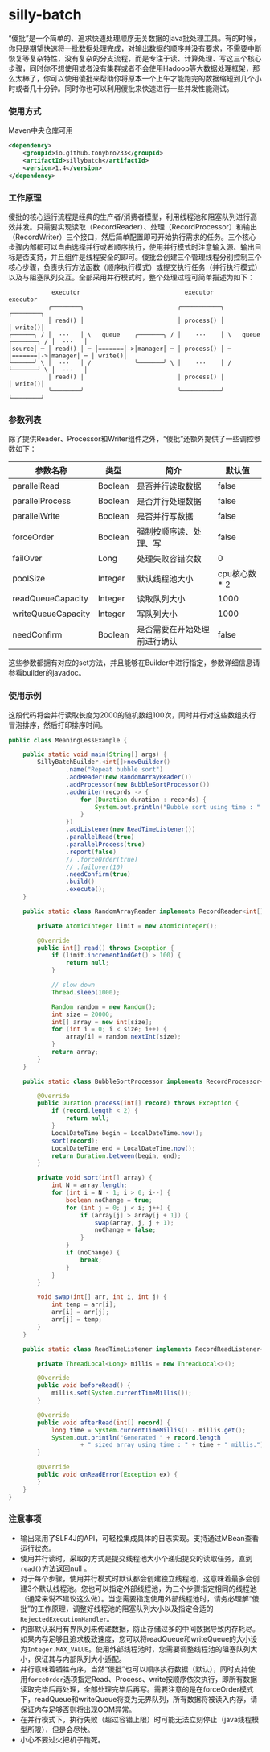 # silly-batch
“傻批”是一个简单的、追求快速处理顺序无关数据的java批处理工具。有的时候，你只是期望快速将一批数据处理完成，对输出数据的顺序并没有要求，不需要中断恢复等复杂特性，没有复杂的分支流程，而是专注于读、计算处理、写这三个核心步骤，同时你不想使用或者没有集群或者不会使用Hadoop等大数据处理框架，那么太棒了，你可以使用傻批来帮助你将原本一个上午才能跑完的数据缩短到几个小时或者几十分钟。同时你也可以利用傻批来快速进行一些并发性能测试。

### 使用方式

Maven中央仓库可用	

```xml
<dependency>
    <groupId>io.github.tonybro233</groupId>
    <artifactId>sillybatch</artifactId>
    <version>1.4</version>
</dependency>
```

### 工作原理

傻批的核心运行流程是经典的生产者/消费者模型，利用线程池和阻塞队列进行高效并发。只需要实现读取（RecordReader）、处理（RecordProcessor）和输出（RecordWriter）三个接口，然后简单配置即可开始执行需求的任务。三个核心步骤内部都可以自由选择并行或者顺序执行，使用并行模式时注意输入源、输出目标是否支持，并且组件是线程安全的即可。傻批会创建三个管理线程分别控制三个核心步骤，负责执行方法函数（顺序执行模式）或提交执行任务（并行执行模式）以及与阻塞队列交互。全部采用并行模式时，整个处理过程可简单描述为如下：

```
            executor                             executor                              executor
           ╭────────╮                          ╭───────────╮                          ╭────────╮
           │ read() │                          │ process() │                          │ write()│
╭──────╮ / │  ···   │ \   queue    ╭───────╮ / │    ···    │ \   queue    ╭───────╮ / │  ···   │
│source│ ─ │ read() │ ─ │=======│->│manager│ ─ │ process() │ ─ │=======│->│manager│ ─ │ write()│
╰──────╯ \ │  ···   │ /            ╰───────╯ \ │    ···    │ /            ╰───────╯ \ │  ···   │
           │ read() │                          │ process() │                          │ write()│
           ╰────────╯                          ╰───────────╯                          ╰────────╯
```

### 参数列表

除了提供Reader、Processor和Writer组件之外，“傻批”还额外提供了一些调控参数如下：

| 参数名称           | 类型    | 简介                         | 默认值        |
| ------------------ | ------- | ---------------------------- | ------------- |
| parallelRead       | Boolean | 是否并行读取数据             | false         |
| parallelProcess    | Boolean | 是否并行处理数据             | false         |
| parallelWrite      | Boolean | 是否并行写数据               | false         |
| forceOrder         | Boolean | 强制按顺序读、处理、写       | false         |
| failOver           | Long    | 处理失败容错次数             | 0             |
| poolSize           | Integer | 默认线程池大小               | cpu核心数 * 2 |
| readQueueCapacity  | Integer | 读取队列大小                 | 1000          |
| writeQueueCapacity | Integer | 写队列大小                   | 1000          |
| needConfirm        | Boolean | 是否需要在开始处理前进行确认 | false         |

这些参数都拥有对应的set方法，并且能够在Builder中进行指定，参数详细信息请参看builder的javadoc。

### 使用示例

这段代码将会并行读取长度为2000的随机数组100次，同时并行对这些数组执行冒泡排序，然后打印排序时间。

``` java
public class MeaningLessExample {

    public static void main(String[] args) {
        SillyBatchBuilder.<int[]>newBuilder()
                .name("Repeat bubble sort")
                .addReader(new RandomArrayReader())
                .addProcessor(new BubbleSortProcessor())
                .addWriter(records -> {
                    for (Duration duration : records) {
                        System.out.println("Bubble sort using time : " + duration);
                    }
                })
                .addListener(new ReadTimeListener())
                .parallelRead(true)
                .parallelProcess(true)
                .report(false)
                // .forceOrder(true)
                // .failover(10)
                .needConfirm(true)
                .build()
                .execute();
    }

    public static class RandomArrayReader implements RecordReader<int[]> {

        private AtomicInteger limit = new AtomicInteger();

        @Override
        public int[] read() throws Exception {
            if (limit.incrementAndGet() > 100) {
                return null;
            }

            // slow down
            Thread.sleep(1000);

            Random random = new Random();
            int size = 20000;
            int[] array = new int[size];
            for (int i = 0; i < size; i++) {
                array[i] = random.nextInt(size);
            }
            return array;
        }
    }

    public static class BubbleSortProcessor implements RecordProcessor<int[], Duration> {

        @Override
        public Duration process(int[] record) throws Exception {
            if (record.length < 2) {
                return null;
            }
            LocalDateTime begin = LocalDateTime.now();
            sort(record);
            LocalDateTime end = LocalDateTime.now();
            return Duration.between(begin, end);
        }

        private void sort(int[] array) {
            int N = array.length;
            for (int i = N - 1; i > 0; i--) {
                boolean noChange = true;
                for (int j = 0; j < i; j++) {
                    if (array[j] > array[j + 1]) {
                        swap(array, j, j + 1);
                        noChange = false;
                    }
                }
                if (noChange) {
                    break;
                }
            }
        }

        void swap(int[] arr, int i, int j) {
            int temp = arr[i];
            arr[i] = arr[j];
            arr[j] = temp;
        }
    }

    public static class ReadTimeListener implements RecordReadListener<int[]> {

        private ThreadLocal<Long> millis = new ThreadLocal<>();

        @Override
        public void beforeRead() {
            millis.set(System.currentTimeMillis());
        }

        @Override
        public void afterRead(int[] record) {
            long time = System.currentTimeMillis() - millis.get();
            System.out.println("Generated " + record.length
                    + " sized array using time : " + time + " millis.");
        }

        @Override
        public void onReadError(Exception ex) {
        }
    }
}
```

### 注意事项

- 输出采用了SLF4J的API，可轻松集成具体的日志实现。支持通过MBean查看运行状态。
- 使用并行读时，采取的方式是提交线程池大小个递归提交的读取任务，直到`read()`方法返回null 。
- 对于每个步骤，使用并行模式时默认都会创建独立线程池，这意味着最多会创建3个默认线程池。您也可以指定外部线程池，为三个步骤指定相同的线程池（通常来说不建议这么做）。当您需要指定使用外部线程池时，请务必理解“傻批”的工作原理，调整好线程池的阻塞队列大小以及指定合适的`RejectedExecutionHandler`。
- 内部默认采用有界队列来传递数据，防止存储过多的中间数据导致内存耗尽。如果内存足够且追求极致速度，您可以将readQueue和writeQueue的大小设为`Integer.MAX_VALUE`。使用外部线程池时，您需要调整线程池的阻塞队列大小，保证其与内部队列大小适配。
- 并行意味着牺牲有序，当然“傻批”也可以顺序执行数据（默认），同时支持使用`forceOrder`选项指定Read、Process、write按顺序依次执行，即所有数据读取完毕后再处理，全部处理完毕后再写。需要注意的是在forceOrder模式下，readQueue和writeQueue将变为无界队列，所有数据将被读入内存，请保证内存足够否则将出现OOM异常。
- 在并行模式下，执行失败（超过容错上限）时可能无法立刻停止（java线程模型所限），但是会尽快。
- 小心不要过火把机子跑死。